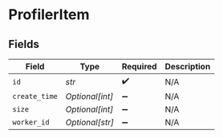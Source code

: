 # ProfilerItem


## Fields

| Field              | Type               | Required           | Description        |
| ------------------ | ------------------ | ------------------ | ------------------ |
| `id`               | *str*              | :heavy_check_mark: | N/A                |
| `create_time`      | *Optional[int]*    | :heavy_minus_sign: | N/A                |
| `size`             | *Optional[int]*    | :heavy_minus_sign: | N/A                |
| `worker_id`        | *Optional[str]*    | :heavy_minus_sign: | N/A                |